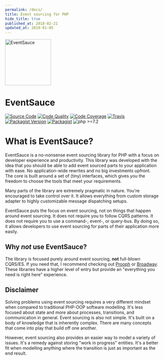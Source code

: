 ```yaml
---
permalink: /docs/
title: Event sourcing for PHP
hide_title: true
published_at: 2018-02-21
updated_at: 2019-01-05
---
```


<div class="text-center mb-8 max-w-md">
    <img id="logo" src="/static/logo.svg" height="150px" width="150px" alt="EventSauce">
    <h1 class="text-grey-darkest mt-1">
        Event<span class="text-red">Sauce</span>
    </h1>
</div>

[![Source Code](https://img.shields.io/badge/source-eventsaucephp/eventsauce-blue.svg?style=flat-square)](https://github.com/eventsaucephp/eventsauce)
[![Code Quality](https://img.shields.io/scrutinizer/g/EventSaucePHP/EventSauce.svg?style=flat-square)](https://scrutinizer-ci.com/g/EventSaucePHP/EventSauce/?branch=master)
[![Code Coverage](https://img.shields.io/scrutinizer/coverage/g/EventSaucePHP/EventSauce.svg?style=flat-square)](https://scrutinizer-ci.com/g/EventSaucePHP/EventSauce/?branch=master)
[![Travis](https://img.shields.io/travis/EventSaucePHP/EventSauce.svg?style=flat-square)](https://travis-ci.org/EventSaucePHP/EventSauce)
[![Packagist Version](https://img.shields.io/packagist/v/eventsauce/eventsauce.svg?style=flat-square)](https://packagist.org/packages/eventsauce/eventsauce)
[![Packagist](https://img.shields.io/badge/packagist-eventsauce/eventsauce-orange.svg?style=flat-square)](https://packagist.org/packages/eventsauce/eventsauce)
![php >=7.2](https://img.shields.io/packagist/php-v/eventsauce/eventsauce.svg?style=flat-square)


# What is EventSauce?

EventSauce is a no-nonsense event sourcing library for PHP with a focus on developer
experience and productivity. This library was developed with the idea that you should
be able to add event sourced parts to your application with ease. No application-wide
rewrites and no big investments upfront. The core is built around a set of (tiny)
interfaces, which gives you the freedom to choose the tools that meet your requirements.

Many parts of the library are extremely pragmatic in nature. You're encouraged to take
control over it. It allows everything from  custom storage adapter to highly customizable
message dispatching setups.

EventSauce puts the focus on event sourcing, not on things that happen around event
sourcing. It does not require you to follow CQRS patterns. It does not require you
to use a command-, event-, or query-bus. By doing so, it allows developers to use
event sourcing for parts of their application more easily.

## Why _not_ use EventSauce?

The library is focused purely around event sourcing, **not** full-blown CQRS/ES. If
you need that, I recommend checking out [Prooph](https://github.com/prooph) or
[Broadway](https://github.com/broadway/broadway). These libraries have a higher level
of entry but provide an "everything you need is right here" experience.

## Disclaimer

Solving problems using event sourcing requires a very different mindset when compared
to traditional PHP-OOP software modelling. It's less focused about state and more
about processes, transitions, and communication in general. Event sourcing is also not
simple. It's built on a body of knowledge that is inherently complex. There are many
concepts that come into play that build off one another.

However, event sourcing also provides an easier way to model a variety of issues. It's
a remedy against storing "work in progress" entities. It's a better fit when modelling
anything where the transition is just as important as the end result.
